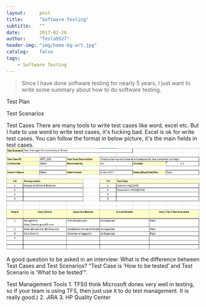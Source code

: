 ```yaml
---
layout:     post
title:      "Software Testing"
subtitle:   ""
date:       2017-02-26
author:     "Tesla9527"
header-img: "img/home-bg-art.jpg"
catalog:    false
tags:
    - Software Testing
---
```

>Since I have done software testing for nearly 5 years, I just want to write some summary about how to do software testing.

Test Plan

Test Scenarios

Test Cases
	There are many tools to write test cases like word, excel etc. But I hate to use word to write test cases, it's fucking bad.
	Excel is ok for write test cases. You can follow the format in below picture, it's the main fields in test cases.
	![img](/img/in-post/SoftwareTesting1.jpg)

A good question to be asked in an interview: What is the difference between Test Cases and Test Scenarios?
“Test Case is ‘How to be tested’ and Test Scenario is ‘What to be tested’”.

Test Management Tools
	1. TFS(I think Microsoft dones very well in testing, so if your team is using TFS, then just use it to do test management. It is really good.)
	2. JIRA
	3. HP Quality Center
